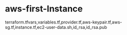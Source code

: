 # aws-first-Instance
terraform.tfvars,variables.tf,provider.tf,aws-keypair.tf,aws-sg.tf,instance.tf,ec2-user-data.sh,id_rsa,id_rsa.pub
